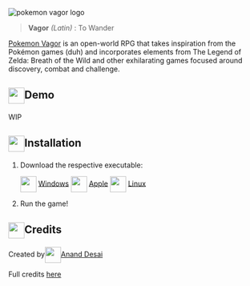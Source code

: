 ![pokemon vagor logo](logo/logo.png)

>  **Vagor** *(Latin)* : To Wander

[Pokemon Vagor](https://github.com/desaianand1/PokemonVagor) is an open-world RPG that takes inspiration from the Pokémon games (duh) and incorporates elements from The Legend of Zelda: Breath of the Wild and other exhilarating games focused around discovery, combat and challenge.

## <img src="misc/bullet.png" align="center" height="32">Demo

WIP

## <img src="misc/bullet.png" align="center" height="32">Installation

1. Download the respective executable:

   [<img width=32px height=32px align=center src="https://cdn.jsdelivr.net/npm/simple-icons@v2/icons/windows.svg"/>](https://github.com/desaianand1/PokemonVagor/releases) [Windows](https://github.com/desaianand1/PokemonVagor/releases) [<img width=32px height=32px align=center src="https://cdn.jsdelivr.net/npm/simple-icons@v2/icons/apple.svg"/>](https://github.com/desaianand1/PokemonVagor/releases) [Apple](https://github.com/desaianand1/PokemonVagor/releases) [<img width=32px height=32px align=center src="https://cdn.jsdelivr.net/npm/simple-icons@v2/icons/linux.svg"/>](https://github.com/desaianand1/PokemonVagor/releases) [Linux](https://github.com/desaianand1/PokemonVagor/releases)

2. Run the game!

##  <img src="misc/bullet.png" align="center" height="32">Credits

Created by[<img width=32px height=32px align=center src="https://cdn.jsdelivr.net/npm/simple-icons@v2/icons/github.svg"/>](https://github.com/desaianand1)[Anand Desai](https://github.com/desaianand1)

Full credits [here](./credits.md)

